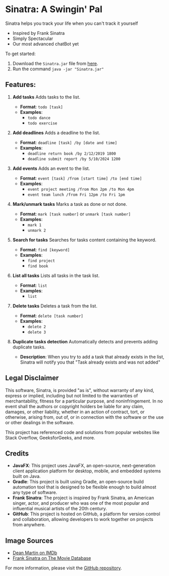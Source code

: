 # **Sinatra: A Swingin' Pal**

Sinatra helps you track your life when you can't track it yourself

- Inspired by Frank Sinatra
- Simply Spectacular
- Our most advanced chatBot yet

To get started:

1. Download the `Sinatra.jar` file from [here](https://github.com/travisim/ip/releases).
2. Run the command `java -jar "Sinatra.jar"`

## Features:

1. **Add tasks**
   Adds tasks to the list.
    - **Format**: `todo [task]`
    - **Examples**:
        - `todo dance`
        - `todo exercise`

2. **Add deadlines**
   Adds a deadline to the list.
    - **Format**: `deadline [task] /by [date and time]`
    - **Examples**:
        - `deadline return book /by 2/12/2019 1800`
        - `deadline submit report /by 5/10/2024 1200`

3. **Add events**
   Adds an event to the list.
    - **Format**: `event [task] /from [start time] /to [end time]`
    - **Examples**:
        - `event project meeting /from Mon 2pm /to Mon 4pm`
        - `event team lunch /from Fri 12pm /to Fri 1pm`

4. **Mark/unmark tasks**
   Marks a task as done or not done.
    - **Format**: `mark [task number]` or `unmark [task number]`
    - **Examples**:
        - `mark 1`
        - `unmark 2`

5. **Search for tasks**
   Searches for tasks content containing the keyword.
    - **Format**: `find [keyword]`
    - **Examples**:
        - `find project`
        - `find book`

6. **List all tasks**
   Lists all tasks in the task list.
    - **Format**: `list`
    - **Examples**:
        - `list`

7. **Delete tasks**
   Deletes a task from the list.
    - **Format**: `delete [task number]`
    - **Examples**:
        - `delete 2`
        - `delete 3`

8. **Duplicate tasks detection**
   Automatically detects and prevents adding duplicate tasks.
    - **Description**: When you try to add a task that already exists in the list, Sinatra will notify you that "Task
      already exists and was not added"
      
## Legal Disclaimer

This software, Sinatra, is provided "as is", without warranty of any kind, express or implied, including but not limited
to the warranties of merchantability, fitness for a particular purpose, and noninfringement. In no event shall the
authors or copyright holders be liable for any claim, damages, or other liability, whether in an action of contract,
tort, or otherwise, arising from, out of, or in connection with the software or the use or other dealings in the
software.

This project has referenced code and solutions from popular websites like Stack Overflow, GeeksforGeeks, and more.

## Credits

- **JavaFX**: This project uses JavaFX, an open-source, next-generation client application platform for desktop, mobile,
  and embedded systems built on Java.
- **Gradle**: This project is built using Gradle, an open-source build automation tool that is designed to be flexible
  enough to build almost any type of software.
- **Frank Sinatra**: The project is inspired by Frank Sinatra, an American singer, actor, and producer who was one of
  the most popular and influential musical artists of the 20th century.
- **GitHub**: This project is hosted on GitHub, a platform for version control and collaboration, allowing developers to
  work together on projects from anywhere.

## Image Sources

- [Dean Martin on IMDb](https://www.imdb.com/name/nm0001509/)
- [Frank Sinatra on The Movie Database](https://www.themoviedb.org/person/4347-frank-sinatra/images/profiles)

For more information, please visit the [GitHub repository](https://github.com/travisim/ip).
